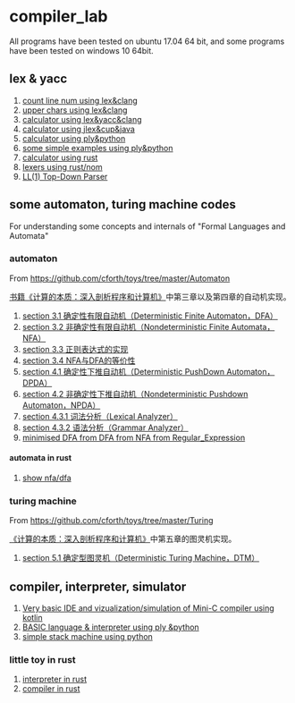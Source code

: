 # compiler_lab

All programs have been tested on ubuntu 17.04 64 bit, and  some programs have been tested on windows 10 64bit. 


## lex & yacc
1. [count line num using lex&clang](clang/lex_count/)
1. [upper chars using lex&clang](clang/lex_toupper/)
1. [calculator using lex&yacc&clang](clang/yacc_lex_exp/)
1. [calculator using jlex&cup&java](clang/yacc_lex_exp/)
1. [calculator using ply&python](python2/ply_calc/)
1. [some simple examples using ply&python](python2/ply_examples/)
1. [calculator using rust](rust/calculator/)
1. [lexers using rust/nom](rust/lexer/)
1. [LL(1) Top-Down Parser](clang/LL-1-Parsing-Table-Calculator/)
## some automaton, turing machine codes

For understanding some concepts and internals of "Formal Languages and Automata"

### automaton

From https://github.com/cforth/toys/tree/master/Automaton

[书籍《计算的本质：深入剖析程序和计算机》](http://www.ituring.com.cn/book/1098)中第三章以及第四章的自动机实现。  
1. [section 3.1 确定性有限自动机（Deterministic Finite Automaton，DFA）](python3/automaton/DFA.py)
1. [section 3.2 非确定性有限自动机（Nondeterministic Finite Automata，NFA）](python3/automaton/NFA.py)  
1. [section 3.3 正则表达式的实现](automaton/Pattern.py)  
1. [section 3.4 NFA与DFA的等价性](automaton/NFASimulation.py)  
1. [section 4.1 确定性下推自动机（Deterministic PushDown Automaton，DPDA）](python3/automaton/DPDA.py)  
1. [section 4.2 非确定性下推自动机（Nondeterministic Pushdown Automaton，NPDA）](python3/automaton/NPDA.py)  
1. [section 4.3.1 词法分析（Lexical Analyzer）](python3/automaton/LexicalAnalyzer.py)  
1. [section 4.3.2 语法分析（Grammar Analyzer）](python3/automaton/GrammarAnalyzer.py)
1. [minimised DFA from DFA from NFA from Regular_Expression](python2/minidfa_dfa_nfa_regex)

#### automata in rust
1. [show nfa/dfa](rust/automata)

### turing machine

From https://github.com/cforth/toys/tree/master/Turing

[《计算的本质：深入剖析程序和计算机》](http://www.ituring.com.cn/book/1098)中第五章的图灵机实现。   
1. [section 5.1 确定型图灵机（Deterministic Turing Machine，DTM）](python3/turing_machine/DTM.py)

## compiler, interpreter, simulator

1. [Very basic IDE and vizualization/simulation of Mini-C compiler using kotlin](kotlin/minic-edu-app/)
1. [BASIC language & interpreter using ply &python](python2/ply_BASIC_lang)
1. [simple stack machine using python](python2/simple_stack_machine)

### little toy in rust
1. [interpreter in rust](rust/interpreter)
1. [compiler in rust](rust/compiler)
